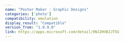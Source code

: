 ```yaml
---
name: "Poster Maker : Graphic Designs"
categories: ['photo']
compatibility: emulation
display_result: "Compatible"
version_from: "1.0.9.0"
link: https://apps.microsoft.com/detail/9NJ2HVBJJT5G
---
```

